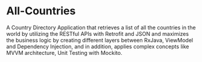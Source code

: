 # All-Countries
A Country Directory Application that retrieves a list of all the countries in the world by utilizing the RESTful APIs with Retrofit and JSON and maximizes the business logic by creating different layers between RxJava, ViewModel and Dependency Injection, and in addition, applies complex concepts like MVVM architecture, Unit Testing with Mockito.
